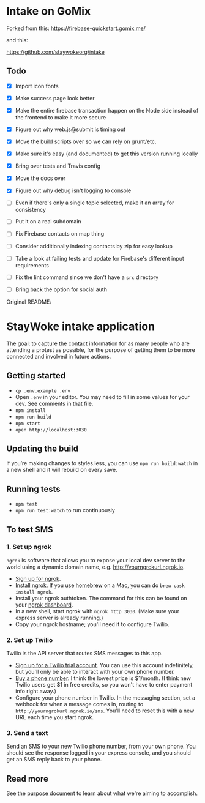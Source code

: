 # Intake on GoMix

Forked from this:
https://firebase-quickstart.gomix.me/

and this:

https://github.com/staywokeorg/intake

## Todo
- [x] Import icon fonts
- [x] Make success page look better
- [x] Make the entire firebase transaction happen on the Node side instead of the frontend to make it more secure
- [x] Figure out why web.js@submit is timing out
- [x] Move the build scripts over so we can rely on grunt/etc.
- [x] Make sure it's easy (and documented) to get this version running locally
- [x] Bring over tests and Travis config
- [x] Move the docs over
- [x] Figure out why debug isn't logging to console

- [ ] Even if there's only a single topic selected, make it an array for consistency

- [ ] Put it on a real subdomain
- [ ] Fix Firebase contacts on map thing
- [ ] Consider additionally indexing contacts by zip for easy lookup
- [ ] Take a look at failing tests and update for Firebase's different input requirements
- [ ] Fix the lint command since we don't have a `src` directory

- [ ] Bring back the option for social auth


Original README:

# StayWoke intake application

The goal: to capture the contact information for as many people who are attending a protest as possible, for the purpose of getting them to be more connected and involved in future actions.

## Getting started

- `cp .env.example .env`
- Open `.env` in your editor. You may need to fill in some values for your dev. See comments in that file.
- `npm install`
- `npm run build`
- `npm start`
- `open http://localhost:3030`

## Updating the build
If you’re making changes to styles.less, you can use `npm run build:watch` in a new shell and it will rebuild on every save.

## Running tests
- `npm test`
- `npm run test:watch` to run continuously

## To test SMS

### 1. Set up ngrok
`ngrok` is software that allows you to expose your local dev server to the world using a dynamic domain name, e.g. http://yourngrokurl.ngrok.io.
- [Sign up for ngrok](https://ngrok.com/).
- [Install ngrok](https://ngrok.com/download). If you use [homebrew](http://brew.sh) on a Mac, you can do `brew cask install ngrok`.
- Install your ngrok authtoken. The command for this can be found on your [ngrok dashboard](https://dashboard.ngrok.com/get-started).
- In a new shell, start ngrok with `ngrok http 3030`. (Make sure your express server is already running.)
- Copy your ngrok hostname; you'll need it to configure Twilio.

### 2. Set up Twilio
Twilio is the API server that routes SMS messages to this app.
- [Sign up for a Twilio trial account](https://www.twilio.com). You can use this account indefinitely, but you'll only be able to interact with your own phone number.
- [Buy a phone number](https://www.twilio.com/console/phone-numbers/search). I think the lowest price is $1/month. (I think new Twilio users get $1 in free credits, so you won't have to enter payment info right away.)
- Configure your phone number in Twilio. In the messaging section, set a webhook for when a message comes in, routing to `http://yourngrokurl.ngrok.io/sms`. You'll need to reset this with a new URL each time you start ngrok.

### 3. Send a text
Send an SMS to your new Twilio phone number, from your own phone. You should see the response logged in your express console, and you should get an SMS reply back to your phone.

## Read more

See the [purpose document](docs/purpose.md) to learn about what we're aiming to accomplish.
